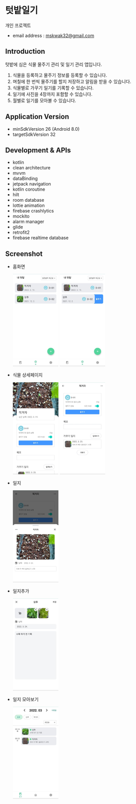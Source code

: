 # 텃밭일기
개인 프로젝트
- email address : mskwak32@gmail.com

## Introduction
텃밭에 심은 식물 물주기 관리 및 일기 관리 앱입니다.
1. 식물을 등록하고 물주기 정보를 등록할 수 있습니다.
2. 며칠에 한 번씩 물주기를 할지 저장하고 알림을 받을 수 있습니다.
3. 식물별로 가꾸기 일기를 기록할 수 있습니다.
4. 일기에 사진을 4장까지 포함할 수 있습니다.
5. 월별로 일기를 모아볼 수 있습니다.

## Application Version
- minSdkVersion 26 (Android 8.0)
- targetSdkVersion 32

## Development & APIs
- kotlin
- clean architecture
- mvvm
- dataBinding
- jetpack navigation
- kotlin coroutine
- hilt
- room database
- lottie animation
- firebase crashlytics
- mockito
- alarm manager
- glide
- retrofit2
- firebase realtime database

## Screenshot
- 홈화면
  
  <img src="/images/Screenshot_20220324_1.jpg" width= 30% height= 30%/>
  <img src="/images/Screenshot_20220324_2.jpg" width= 30% height= 30%/>

- 식물 상세페이지
  
  <img src="/images/Screenshot_20220324_3.jpg" width= 30% height= 30%/>
  <img src="/images/Screenshot_20220324_4.jpg" width= 30% height= 30%/>

- 일지
  
    <img src="/images/Screenshot_20220324_5.jpg" width= 30% height= 30%/>

- 일지추가
  
  <img src="/images/Screenshot_20220324_6.jpg" width= 30% height= 30%/>

- 일지 모아보기
  
  <img src="/images/Screenshot_20220324_7.jpg" width= 30% height= 30%/>